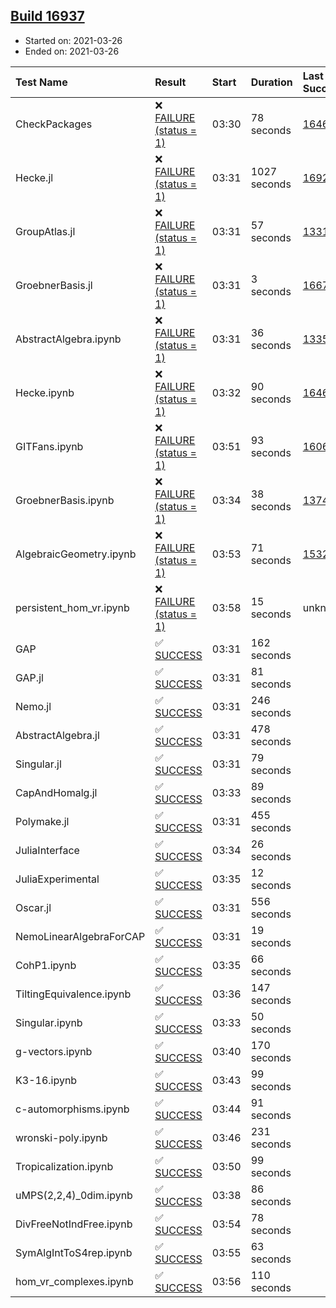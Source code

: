 ## [Build 16937](https://oscarci.mathematik.uni-kl.de/job/oscar/16937/)

* Started on: 2021-03-26
* Ended on: 2021-03-26

| Test Name    | Result | Start | Duration | Last Success | First Failure |
|:-------------|:-------|:------|:---------|:-------------|:--------------|
| CheckPackages | ❌ [FAILURE (status = 1)](https://oscarci.mathematik.uni-kl.de/job/oscar/16937/artifact/logs/build-16937/CheckPackages.log) | 03:30 | 78 seconds | [16463](https://oscarci.mathematik.uni-kl.de/job/oscar/16463/) | [16464](https://oscarci.mathematik.uni-kl.de/job/oscar/16464/) |
| Hecke.jl | ❌ [FAILURE (status = 1)](https://oscarci.mathematik.uni-kl.de/job/oscar/16937/artifact/logs/build-16937/Hecke.jl.log) | 03:31 | 1027 seconds | [16920](https://oscarci.mathematik.uni-kl.de/job/oscar/16920/) | [16921](https://oscarci.mathematik.uni-kl.de/job/oscar/16921/) |
| GroupAtlas.jl | ❌ [FAILURE (status = 1)](https://oscarci.mathematik.uni-kl.de/job/oscar/16937/artifact/logs/build-16937/GroupAtlas.jl.log) | 03:31 | 57 seconds | [13311](https://oscarci.mathematik.uni-kl.de/job/oscar/13311/) | [13312](https://oscarci.mathematik.uni-kl.de/job/oscar/13312/) |
| GroebnerBasis.jl | ❌ [FAILURE (status = 1)](https://oscarci.mathematik.uni-kl.de/job/oscar/16937/artifact/logs/build-16937/GroebnerBasis.jl.log) | 03:31 | 3 seconds | [16676](https://oscarci.mathematik.uni-kl.de/job/oscar/16676/) | [16677](https://oscarci.mathematik.uni-kl.de/job/oscar/16677/) |
| AbstractAlgebra.ipynb | ❌ [FAILURE (status = 1)](https://oscarci.mathematik.uni-kl.de/job/oscar/16937/artifact/logs/build-16937/AbstractAlgebra.ipynb.log) | 03:31 | 36 seconds | [13355](https://oscarci.mathematik.uni-kl.de/job/oscar/13355/) | [13356](https://oscarci.mathematik.uni-kl.de/job/oscar/13356/) |
| Hecke.ipynb | ❌ [FAILURE (status = 1)](https://oscarci.mathematik.uni-kl.de/job/oscar/16937/artifact/logs/build-16937/Hecke.ipynb.log) | 03:32 | 90 seconds | [16463](https://oscarci.mathematik.uni-kl.de/job/oscar/16463/) | [16464](https://oscarci.mathematik.uni-kl.de/job/oscar/16464/) |
| GITFans.ipynb | ❌ [FAILURE (status = 1)](https://oscarci.mathematik.uni-kl.de/job/oscar/16937/artifact/logs/build-16937/GITFans.ipynb.log) | 03:51 | 93 seconds | [16068](https://oscarci.mathematik.uni-kl.de/job/oscar/16068/) | [16069](https://oscarci.mathematik.uni-kl.de/job/oscar/16069/) |
| GroebnerBasis.ipynb | ❌ [FAILURE (status = 1)](https://oscarci.mathematik.uni-kl.de/job/oscar/16937/artifact/logs/build-16937/GroebnerBasis.ipynb.log) | 03:34 | 38 seconds | [13748](https://oscarci.mathematik.uni-kl.de/job/oscar/13748/) | [13749](https://oscarci.mathematik.uni-kl.de/job/oscar/13749/) |
| AlgebraicGeometry.ipynb | ❌ [FAILURE (status = 1)](https://oscarci.mathematik.uni-kl.de/job/oscar/16937/artifact/logs/build-16937/AlgebraicGeometry.ipynb.log) | 03:53 | 71 seconds | [15322](https://oscarci.mathematik.uni-kl.de/job/oscar/15322/) | [15323](https://oscarci.mathematik.uni-kl.de/job/oscar/15323/) |
| persistent_hom_vr.ipynb | ❌ [FAILURE (status = 1)](https://oscarci.mathematik.uni-kl.de/job/oscar/16937/artifact/logs/build-16937/persistent_hom_vr.ipynb.log) | 03:58 | 15 seconds | unknown | unknown |
| GAP | ✅ [SUCCESS](https://oscarci.mathematik.uni-kl.de/job/oscar/16937/artifact/logs/build-16937/GAP.log) | 03:31 | 162 seconds |  |  |
| GAP.jl | ✅ [SUCCESS](https://oscarci.mathematik.uni-kl.de/job/oscar/16937/artifact/logs/build-16937/GAP.jl.log) | 03:31 | 81 seconds |  |  |
| Nemo.jl | ✅ [SUCCESS](https://oscarci.mathematik.uni-kl.de/job/oscar/16937/artifact/logs/build-16937/Nemo.jl.log) | 03:31 | 246 seconds |  |  |
| AbstractAlgebra.jl | ✅ [SUCCESS](https://oscarci.mathematik.uni-kl.de/job/oscar/16937/artifact/logs/build-16937/AbstractAlgebra.jl.log) | 03:31 | 478 seconds |  |  |
| Singular.jl | ✅ [SUCCESS](https://oscarci.mathematik.uni-kl.de/job/oscar/16937/artifact/logs/build-16937/Singular.jl.log) | 03:31 | 79 seconds |  |  |
| CapAndHomalg.jl | ✅ [SUCCESS](https://oscarci.mathematik.uni-kl.de/job/oscar/16937/artifact/logs/build-16937/CapAndHomalg.jl.log) | 03:33 | 89 seconds |  |  |
| Polymake.jl | ✅ [SUCCESS](https://oscarci.mathematik.uni-kl.de/job/oscar/16937/artifact/logs/build-16937/Polymake.jl.log) | 03:31 | 455 seconds |  |  |
| JuliaInterface | ✅ [SUCCESS](https://oscarci.mathematik.uni-kl.de/job/oscar/16937/artifact/logs/build-16937/JuliaInterface.log) | 03:34 | 26 seconds |  |  |
| JuliaExperimental | ✅ [SUCCESS](https://oscarci.mathematik.uni-kl.de/job/oscar/16937/artifact/logs/build-16937/JuliaExperimental.log) | 03:35 | 12 seconds |  |  |
| Oscar.jl | ✅ [SUCCESS](https://oscarci.mathematik.uni-kl.de/job/oscar/16937/artifact/logs/build-16937/Oscar.jl.log) | 03:31 | 556 seconds |  |  |
| NemoLinearAlgebraForCAP | ✅ [SUCCESS](https://oscarci.mathematik.uni-kl.de/job/oscar/16937/artifact/logs/build-16937/NemoLinearAlgebraForCAP.log) | 03:31 | 19 seconds |  |  |
| CohP1.ipynb | ✅ [SUCCESS](https://oscarci.mathematik.uni-kl.de/job/oscar/16937/artifact/logs/build-16937/CohP1.ipynb.log) | 03:35 | 66 seconds |  |  |
| TiltingEquivalence.ipynb | ✅ [SUCCESS](https://oscarci.mathematik.uni-kl.de/job/oscar/16937/artifact/logs/build-16937/TiltingEquivalence.ipynb.log) | 03:36 | 147 seconds |  |  |
| Singular.ipynb | ✅ [SUCCESS](https://oscarci.mathematik.uni-kl.de/job/oscar/16937/artifact/logs/build-16937/Singular.ipynb.log) | 03:33 | 50 seconds |  |  |
| g-vectors.ipynb | ✅ [SUCCESS](https://oscarci.mathematik.uni-kl.de/job/oscar/16937/artifact/logs/build-16937/g-vectors.ipynb.log) | 03:40 | 170 seconds |  |  |
| K3-16.ipynb | ✅ [SUCCESS](https://oscarci.mathematik.uni-kl.de/job/oscar/16937/artifact/logs/build-16937/K3-16.ipynb.log) | 03:43 | 99 seconds |  |  |
| c-automorphisms.ipynb | ✅ [SUCCESS](https://oscarci.mathematik.uni-kl.de/job/oscar/16937/artifact/logs/build-16937/c-automorphisms.ipynb.log) | 03:44 | 91 seconds |  |  |
| wronski-poly.ipynb | ✅ [SUCCESS](https://oscarci.mathematik.uni-kl.de/job/oscar/16937/artifact/logs/build-16937/wronski-poly.ipynb.log) | 03:46 | 231 seconds |  |  |
| Tropicalization.ipynb | ✅ [SUCCESS](https://oscarci.mathematik.uni-kl.de/job/oscar/16937/artifact/logs/build-16937/Tropicalization.ipynb.log) | 03:50 | 99 seconds |  |  |
| uMPS(2,2,4)_0dim.ipynb | ✅ [SUCCESS](https://oscarci.mathematik.uni-kl.de/job/oscar/16937/artifact/logs/build-16937/uMPS-2-2-4-_0dim.ipynb.log) | 03:38 | 86 seconds |  |  |
| DivFreeNotIndFree.ipynb | ✅ [SUCCESS](https://oscarci.mathematik.uni-kl.de/job/oscar/16937/artifact/logs/build-16937/DivFreeNotIndFree.ipynb.log) | 03:54 | 78 seconds |  |  |
| SymAlgIntToS4rep.ipynb | ✅ [SUCCESS](https://oscarci.mathematik.uni-kl.de/job/oscar/16937/artifact/logs/build-16937/SymAlgIntToS4rep.ipynb.log) | 03:55 | 63 seconds |  |  |
| hom_vr_complexes.ipynb | ✅ [SUCCESS](https://oscarci.mathematik.uni-kl.de/job/oscar/16937/artifact/logs/build-16937/hom_vr_complexes.ipynb.log) | 03:56 | 110 seconds |  |  |
